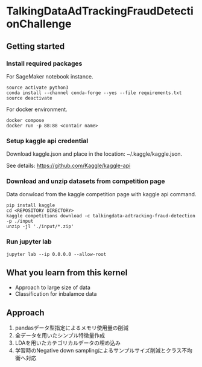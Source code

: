 # TalkingDataAdTrackingFraudDetectionChallenge
## Getting started
### Install required packages 
For SageMaker notebook instance.
```
source activate python3
conda install --channel conda-forge --yes --file requirements.txt
source deactivate 
```

For docker environment.
```
docker compose
docker run -p 88:88 <contair name>
```

### Setup kaggle api credential
Download kaggle.json and place in the location: ~/.kaggle/kaggle.json.

See details: https://github.com/Kaggle/kaggle-api


### Download and unzip datasets from competition page
Data donwload from the kaggle competition page with kaggle api command.
```
pip install kaggle
cd <REPOSITORY DIRECTORY>
kaggle competitions download -c talkingdata-adtracking-fraud-detection -p ./input
unzip -jl './input/*.zip'
```

### Run jupyter lab
```
jupyter lab --ip 0.0.0.0 --allow-root

```

## What you learn from this kernel
- Approach to large size of data
- Classification for inbalamce data

## Approach 
1. pandasデータ型指定によるメモリ使用量の削減 
2. 全データを用いたシンプル特徴量作成
3. LDAを用いたカテゴリカルデータの埋め込み
4. 学習時のNegative down samplingによるサンプルサイズ削減とクラス不均衡へ対応
